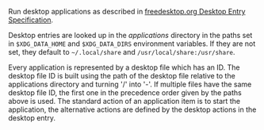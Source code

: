 Run desktop applications as described in [freedesktop.org Desktop Entry Specification](https://specifications.freedesktop.org/desktop-entry-spec/latest/).

Desktop entries are looked up in the _applications_ directory in the paths set in `$XDG_DATA_HOME` and `$XDG_DATA_DIRS` environment variables. If they are not set, they default to `~/.local/share` and `/usr/local/share:/usr/share`.

Every application is represented by a desktop file which has an ID. The desktop file ID is built using the path of the desktop file relative to the applications directory and turning '/' into '-'. If multiple files have the same desktop file ID, the first one in the precedence order given by the paths above is used. The standard action of an application item is to start the application, the alternative actions are defined by the desktop actions in the desktop entry.
